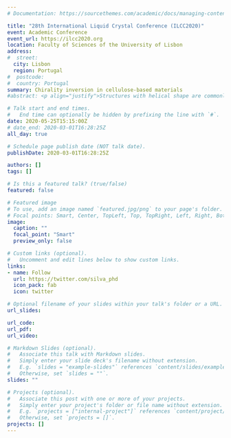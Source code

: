 ```yaml
---
# Documentation: https://sourcethemes.com/academic/docs/managing-content/

title: "28th International Liquid Crystal Conference (ILCC2020)"
event: Academic Conference
event_url: https://ilcc2020.org
location: Faculty of Sciences of the University of Lisbon
address:
#  street:
  city: Lisbon
  region: Portugal
#  postcode:
#  country: Portugal
summary: Chirality inversion in cellulose-based materials
#abstract: <p align="justify">Structures with helical shape are commonly found in nature at many scales, ranging from plant tendrils to molecules. Many organisms take advantage of the helical shape to fold, propel and assemble in a “smart” way. For instance, the flowering plant Erodium uses a peculiar mechanism for seed dispersal. Seeds have the capability of drilling in the ground by undertaking several cycles of winding and unwinding. In animals, the cuticula of some beetles exhibits an iridescent cholesteric structure with a selective reflection of left circularly polarised (LCP) light and transmission of right circularly polarised (RCP) light. Inspired by how helicity arises in nature, we investigated the mechanisms ruling the shaping of helical assembled structures: humidity-responsive parts of Erodium awns were isolated and tuned, in which the chemical treatment inverts the handedness typically observed; responses to both LCP and RCP light were obtained in the same solid films from cellulose derivative cholesteric liquid crystalline solutions in the presence of a reactive solvent. These results can find potential applications in micro and nanorobotics, soft-electronics and nanophotonics.</p>

# Talk start and end times.
#   End time can optionally be hidden by prefixing the line with `#`.
date: 2020-05-25T15:15:00Z
# date_end: 2020-03-01T16:28:25Z
all_day: true

# Schedule page publish date (NOT talk date).
publishDate: 2020-03-01T16:28:25Z

authors: []
tags: []

# Is this a featured talk? (true/false)
featured: false

# Featured image
# To use, add an image named `featured.jpg/png` to your page's folder. 
# Focal points: Smart, Center, TopLeft, Top, TopRight, Left, Right, BottomLeft, Bottom, BottomRight.
image:
  caption: ""
  focal_point: "Smart"
  preview_only: false

# Custom links (optional).
#   Uncomment and edit lines below to show custom links.
links:
- name: Follow
  url: https://twitter.com/silva_phd
  icon_pack: fab
  icon: twitter

# Optional filename of your slides within your talk's folder or a URL.
url_slides:

url_code:
url_pdf:
url_video:

# Markdown Slides (optional).
#   Associate this talk with Markdown slides.
#   Simply enter your slide deck's filename without extension.
#   E.g. `slides = "example-slides"` references `content/slides/example-slides.md`.
#   Otherwise, set `slides = ""`.
slides: ""

# Projects (optional).
#   Associate this post with one or more of your projects.
#   Simply enter your project's folder or file name without extension.
#   E.g. `projects = ["internal-project"]` references `content/project/deep-learning/index.md`.
#   Otherwise, set `projects = []`.
projects: []
---
```

